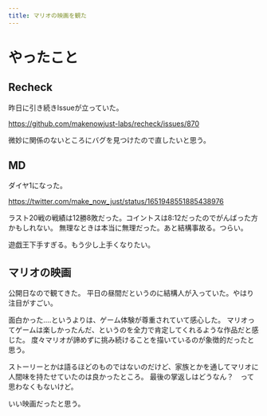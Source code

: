 ```yaml
---
title: マリオの映画を観た
---
```


# やったこと

## Recheck

昨日に引き続きIssueが立っていた。

<https://github.com/makenowjust-labs/recheck/issues/870>

微妙に関係のないところにバグを見つけたので直したいと思う。

## MD

ダイヤ1になった。

<https://twitter.com/make_now_just/status/1651948551885438976>

ラスト20戦の戦績は12勝8敗だった。コイントスは8:12だったのでがんばった方かもしれない。
無理なときは本当に無理だった。あと結構事故る。つらい。

遊戯王下手すぎる。もう少し上手くなりたい。

## マリオの映画

公開日なので観てきた。
平日の昼間だというのに結構人が入っていた。やはり注目がすごい。

面白かった‥‥というよりは、ゲーム体験が尊重されていて感心した。
マリオってゲームは楽しかったんだ、というのを全力で肯定してくれるような作品だと感じた。
度々マリオが諦めずに挑み続けることを描いているのが象徴的だったと思う。

ストーリーとかは語るほどのものではないのだけど、家族とかを通してマリオに人間味を持たせていたのは良かったところ。
最後の掌返しはどうなん？　って思わなくもないけど。

いい映画だったと思う。
